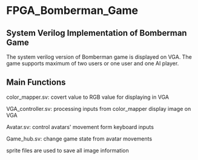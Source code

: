 # FPGA_Bomberman_Game

## System Verilog Implementation of Bomberman Game
The system verilog version of Bomberman game is displayed on VGA. The game supports maximum of two users or one user and one AI player.

## Main Functions
color_mapper.sv: covert value to RGB value for displaying in VGA

VGA_controller.sv: processing inputs from color_mapper display image on VGA 

Avatar.sv: control avatars' movement form keyboard inputs

Game_hub.sv: change game state from avatar movements

sprite files are used to save all image information
